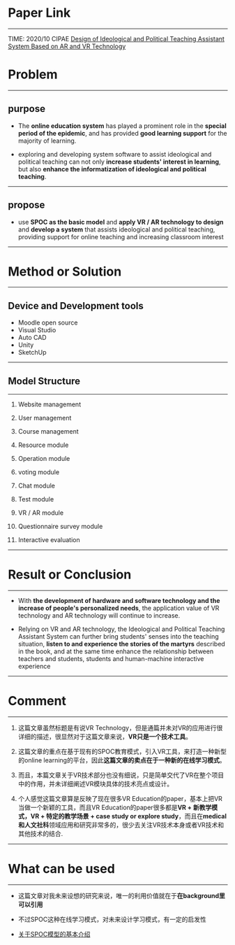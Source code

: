 # Paper Link
---

TIME: 2020/10 CIPAE
[Design of Ideological and Political Teaching Assistant System Based on AR and VR Technology](https://dl.acm.org/doi/10.1145/3419635.3419699)


# Problem
---

## purpose

- The **online education system** has played a prominent role in the **special period of the epidemic**, and has provided **good learning support** for the majority of learning.
  
- exploring and developing system software to assist ideological and political teaching can not only **increase students' interest in learning**, but also **enhance the informatization of ideological and political teaching**.
---

## propose

- use **SPOC as the basic model** and **apply VR / AR technology to design** and **develop a system** that assists ideological and political teaching, providing support for online teaching and increasing classroom interest
---

# Method or Solution
---

## Device and Development tools
- Moodle open source
- Visual Studio
- Auto CAD
- Unity
- SketchUp
---

## Model Structure
---

1. Website management

2. User management

3. Course management

4. Resource module

5. Operation module

6. voting module

7. Chat module

8. Test module

9. VR / AR module

10. Questionnaire survey module

11. Interactive evaluation
---

# Result or Conclusion
---

-  With **the development of hardware and software technology and the increase of people's personalized needs**, the application value of VR technology and AR technology will continue to increase.

-  Relying on VR and AR technology, the Ideological and Political Teaching Assistant System can further bring students' senses into the teaching situation, **listen to and experience the stories of the martyrs** described in the book, and at the same time enhance the relationship between teachers and students, students and human-machine interactive experience
---

# Comment
---

1. 这篇文章虽然标题是有说VR Technology，但是通篇并未对VR的应用进行很详细的描述，很显然对于这篇文章来说，**VR只是一个技术工具**。

2. 这篇文章的重点在基于现有的SPOC教育模式，引入VR工具，来打造一种新型的online learning的平台，因此**这篇文章的卖点在于一种新的在线学习模式**。
   
3. 而且，本篇文章关于VR技术部分也没有细说，只是简单交代了VR在整个项目中的作用，并未详细阐述VR模块具体的技术亮点或设计。
   
4. 个人感觉这篇文章算是反映了现在很多VR Education的paper，基本上把VR当做一个新颖的工具，而且VR Education的paper很多都是**VR + 新教学模式，VR + 特定的教学场景 + case study or explore study**，而且在**medical和人文社科**领域应用和研究非常多的，很少去关注VR技术本身或者VR技术和其他技术的结合.
---

# What can be used
---

- 这篇文章对我未来设想的研究来说，唯一的利用价值就在于**在background里可以引用**

- 不过SPOC这种在线学习模式，对未来设计学习模式，有一定的启发性

- [关于SPOC模型的基本介绍](https://baike.baidu.com/item/%E5%B0%8F%E8%A7%84%E6%A8%A1%E9%99%90%E5%88%B6%E6%80%A7%E5%9C%A8%E7%BA%BF%E8%AF%BE%E7%A8%8B/56923108?fromtitle=spoc&fromid=599393&fr=aladdin)